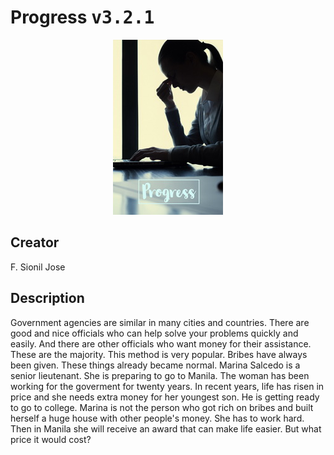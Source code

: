 
# Progress <kbd>v3.2.1</kbd>

<center>
  <img src="./cover-1024.jpg"/>
</center>

## Creator
F. Sionil Jose

## Description
Government agencies are similar in many cities and countries. There are good and nice officials who can help solve your problems quickly and easily. And there are other officials who want money for their assistance. These are the majority. This method is very popular. Bribes have always been given. These things already became normal. Marina Salcedo is a senior lieutenant. She is preparing to go to Manila. The woman has been working for the goverment for twenty years. In recent years, life has risen in price and she needs extra money for her youngest son. He is getting ready to go to college. Marina is not the person who got rich on bribes and built herself a huge house with other people's money. She has to work hard. Then in Manila she will receive an award that can make life easier. But what price it would cost?
